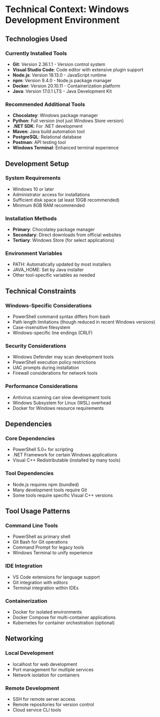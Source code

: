 # Technical Context: Windows Development Environment

## Technologies Used

### Currently Installed Tools
- **Git**: Version 2.36.1.1 - Version control system
- **Visual Studio Code**: Code editor with extensive plugin support
- **Node.js**: Version 18.13.0 - JavaScript runtime
- **npm**: Version 9.4.0 - Node.js package manager
- **Docker**: Version 20.10.11 - Containerization platform
- **Java**: Version 17.0.1 LTS - Java Development Kit

### Recommended Additional Tools
- **Chocolatey**: Windows package manager
- **Python**: Full version (not just Windows Store version)
- **.NET SDK**: For .NET development
- **Maven**: Java build automation tool
- **PostgreSQL**: Relational database
- **Postman**: API testing tool
- **Windows Terminal**: Enhanced terminal experience

## Development Setup

### System Requirements
- Windows 10 or later
- Administrator access for installations
- Sufficient disk space (at least 10GB recommended)
- Minimum 8GB RAM recommended

### Installation Methods
- **Primary**: Chocolatey package manager
- **Secondary**: Direct downloads from official websites
- **Tertiary**: Windows Store (for select applications)

### Environment Variables
- PATH: Automatically updated by most installers
- JAVA_HOME: Set by Java installer
- Other tool-specific variables as needed

## Technical Constraints

### Windows-Specific Considerations
- PowerShell command syntax differs from bash
- Path length limitations (though reduced in recent Windows versions)
- Case-insensitive filesystem
- Windows-specific line endings (CRLF)

### Security Considerations
- Windows Defender may scan development tools
- PowerShell execution policy restrictions
- UAC prompts during installation
- Firewall considerations for network tools

### Performance Considerations
- Antivirus scanning can slow development tools
- Windows Subsystem for Linux (WSL) overhead
- Docker for Windows resource requirements

## Dependencies

### Core Dependencies
- PowerShell 5.0+ for scripting
- .NET Framework for certain Windows applications
- Visual C++ Redistributable (installed by many tools)

### Tool Dependencies
- Node.js requires npm (bundled)
- Many development tools require Git
- Some tools require specific Visual C++ versions

## Tool Usage Patterns

### Command Line Tools
- PowerShell as primary shell
- Git Bash for Git operations
- Command Prompt for legacy tools
- Windows Terminal to unify experience

### IDE Integration
- VS Code extensions for language support
- Git integration with editors
- Terminal integration within IDEs

### Containerization
- Docker for isolated environments
- Docker Compose for multi-container applications
- Kubernetes for container orchestration (optional)

## Networking

### Local Development
- localhost for web development
- Port management for multiple services
- Network isolation for containers

### Remote Development
- SSH for remote server access
- Remote repositories for version control
- Cloud service CLI tools
